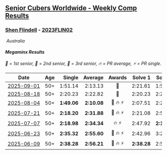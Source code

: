<style>table {white-space: nowrap;}</style>
<link rel="stylesheet" type="text/css" href="/scw-comp/css/flags.css" />

## [Senior Cubers Worldwide - Weekly Comp Results](/scw-comp/results/)
### [Shen Flindell](README.md) - [2023FLIN02](https://www.worldcubeassociation.org/persons/2023FLIN02?event=minx)

<i class="flag flag-AU" />&nbsp;Australia

#### Megaminx Results

<span style="white-space: nowrap;">🥇 = 1st senior</span>, <span style="white-space: nowrap;">🥈 = 2nd senior</span>, <span style="white-space: nowrap;">🥉 = 3rd senior</span>, <span style="white-space: nowrap;">🔥 = PR average</span>, <span style="white-space: nowrap;">⚡ = PR single</span>.

| Date | Age | Single | Average | Awards | Solve 1 | Solve 2 | Solve 3 | Solve 4 | Solve 5 | Video |
| :--: | :--: | --: | --: | :--: | --: | --: | --: | --: | --: | :-- |
| [2025-09-01](../../results/2025-09-01/minx.md) | 50+ | 1:51.14 | 2:13.13 | 🥉 | 2:21.61 | 1:51.14 | 2:18.15 | 2:08.51 | 2:12.72 | [Desktop](https://www.facebook.com/events/674637162322812/permalink/684877531298775) / [Mobile](https://m.facebook.com/events/674637162322812?view=permalink&id=684877531298775) |
| [2025-08-18](../../results/2025-08-18/minx.md) | 50+ | 2:20.23 | 2:22.82 | 🥉 | 2:20.23 | 2:22.24 | 2:26.00 | DNS | DNS | [Desktop](https://www.facebook.com/events/4098227200495459/permalink/4109435989374580) / [Mobile](https://m.facebook.com/events/4098227200495459?view=permalink&id=4109435989374580) |
| [2025-08-04](../../results/2025-08-04/minx.md) | 50+ | **1:49.06** | **2:10.08** | 🥉 🔥 ⚡ | 2:07.51 | 2:20.80 | 2:18.95 | 2:03.78 | **1:49.06** | [Desktop](https://www.facebook.com/events/1901314967391999/permalink/1912526909604138) / [Mobile](https://m.facebook.com/events/1901314967391999?view=permalink&id=1912526909604138) |
| [2025-07-21](../../results/2025-07-21/minx.md) | 50+ | **2:18.20** | **2:31.88** | 🥉 🔥 ⚡ | 2:21.08 | 2:56.36 | **2:18.20** | DNS | DNS | [Desktop](https://www.facebook.com/events/1261538608778309/permalink/1271704187761751) / [Mobile](https://m.facebook.com/events/1261538608778309?view=permalink&id=1271704187761751) |
| [2025-07-07](../../results/2025-07-07/minx.md) | 50+ | **2:18.98** | **2:34.34** | 🔥 ⚡ | 2:47.92 | **2:18.98** | 2:36.13 | DNS | DNS | [Desktop](https://www.facebook.com/events/1328488458860314/permalink/1338582487850911) / [Mobile](https://m.facebook.com/events/1328488458860314?view=permalink&id=1338582487850911) |
| [2025-06-23](../../results/2025-06-23/minx.md) | 50+ | **2:35.32** | **2:55.60** | 🥉 🔥 ⚡ | 2:42.96 | 3:28.52 | **2:35.32** | DNS | DNS | [Desktop](https://www.facebook.com/events/4134767840134485/permalink/4145361005741835) / [Mobile](https://m.facebook.com/events/4134767840134485?view=permalink&id=4145361005741835) |
| [2025-06-09](../../results/2025-06-09/minx.md) | 50+ | **2:38.28** | **2:56.21** | 🥈 🔥 ⚡ | **2:38.28** | 2:56.54 | 3:13.80 | DNS | DNS | [Desktop](https://www.facebook.com/events/947256517415436/permalink/955524426588645) / [Mobile](https://m.facebook.com/events/947256517415436?view=permalink&id=955524426588645) |


<!-- Global site tag (gtag.js) - Google Analytics -->
<script async src="https://www.googletagmanager.com/gtag/js?id=UA-86348435-3"></script>
<script>window.dataLayer = window.dataLayer || []; function gtag() {dataLayer.push(arguments);} gtag('js', new Date()); gtag('config', 'UA-86348435-3');</script>
